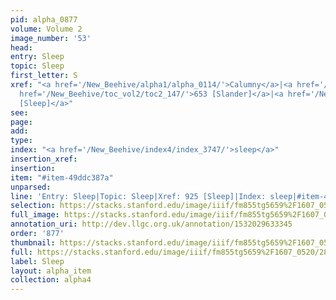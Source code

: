 ```yaml
---
pid: alpha_0877
volume: Volume 2
image_number: '53'
head: 
entry: Sleep
topic: Sleep
first_letter: S
xref: "<a href='/New_Beehive/alpha1/alpha_0114/'>Calumny</a>|<a href='/New_Beehive/alpha4/alpha_0823/'>Satyre</a>|<a
  href='/New_Beehive/toc_vol2/toc2_147/'>653 [Slander]</a>|<a href='/New_Beehive/toc_vol2/toc2_172/'>925
  [Sleep]</a>"
see: 
page: 
add: 
type: 
index: "<a href='/New_Beehive/index4/index_3747/'>sleep</a>"
insertion_xref: 
insertion: 
item: "#item-49ddc387a"
unparsed: 
line: 'Entry: Sleep|Topic: Sleep|Xref: 925 [Sleep]|Index: sleep|#item-49ddc387a'
selection: https://stacks.stanford.edu/image/iiif/fm855tg5659%2F1607_0520/284,4341,3071,736/full/0/default.jpg
full_image: https://stacks.stanford.edu/image/iiif/fm855tg5659%2F1607_0520/full/full/0/default.jpg
annotation_uri: http://dev.llgc.org.uk/annotation/1532029633345
order: '877'
thumbnail: https://stacks.stanford.edu/image/iiif/fm855tg5659%2F1607_0520/284,4341,600,180/250,/0/default.jpg
full: https://stacks.stanford.edu/image/iiif/fm855tg5659%2F1607_0520/284,4341,3071,736/full/0/default.jpg
label: Sleep
layout: alpha_item
collection: alpha4
---
```


